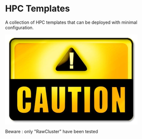 # HPC Templates
A collection of HPC templates that can be deployed with minimal configuration. 

<img src="https://github.com/thovarMS/5clickTemplates/blob/master/Beware.png" align="middle" />

Beware : only "RawCluster" have been tested
